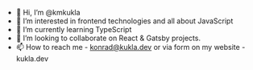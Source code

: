 - 👋 Hi, I’m @kmkukla
- 👀 I’m interested in frontend technologies and all about JavaScript
- 🌱 I’m currently learning TypeScript
- 💞️ I’m looking to collaborate on React & Gatsby projects.
- 📫 How to reach me - konrad@kukla.dev or via form on my website - kukla.dev

<!---
kmkukla/kmkukla is a ✨ special ✨ repository because its `README.md` (this file) appears on your GitHub profile.
You can click the Preview link to take a look at your changes.
--->
